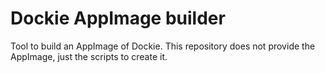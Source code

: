 # Dockie AppImage builder

Tool to build an AppImage of Dockie. This repository does not provide the AppImage, just the scripts to create it.

